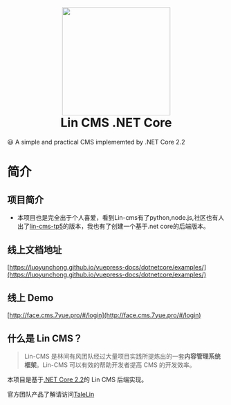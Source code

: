 ﻿
<h1 align="center">
  <a href="http://doc.cms.7yue.pro/">
  <img src="http://doc.cms.7yue.pro/left-logo.png" width="250"/></a>
  <br>
  Lin CMS .NET Core
</h1>
😃 A simple and practical CMS implememted by .NET Core 2.2


# 简介

## 项目简介
- 本项目也是完全出于个人喜爱，看到Lin-cms有了python,node.js,社区也有人出了[lin-cms-tp5](https://github.com/ChenJinchuang/lin-cms-tp5)的版本，我也有了创建一个基于.net core的后端版本。

## 线上文档地址

[https://luoyunchong.github.io/vuepress-docs/dotnetcore/examples/](https://luoyunchong.github.io/vuepress-docs/dotnetcore/examples/)

## 线上 Demo

[http://face.cms.7yue.pro/#/login](http://face.cms.7yue.pro/#/login)

## 什么是 Lin CMS？

> Lin-CMS 是林间有风团队经过大量项目实践所提炼出的一套**内容管理系统框架**。Lin-CMS 可以有效的帮助开发者提高 CMS 的开发效率。

本项目是基于[.NET Core 2.2](https://docs.microsoft.com/zh-cn/dotnet/core/)的 Lin CMS 后端实现。

官方团队产品了解请访问[TaleLin](https://github.com/TaleLin)

